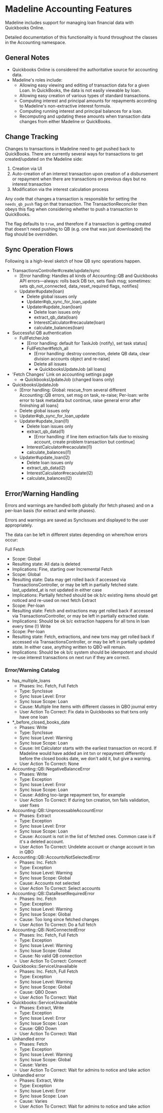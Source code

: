 # Madeline Accounting Features

Madeline includes support for managing loan financial data with Quickbooks Online.

Detailed documentation of this functionality is found throughout the classes in the Accounting namespace.

## General Notes

* Quickbooks Online is considered the authoritative source for accounting data.
* Madeline's roles include:
    * Allowing easy viewing and editing of transaction data for a given Loan. In QuickBooks, the data is not easily viewable by loan.
    * Allowing easy creation of various types of standard transactions.
    * Computing interest and principal amounts for repayments according to Madeline's non-extractive interest formula.
    * Computing running interest and principal balances for a loan.
    * Recomputing and updating these amounts when transaction data changes from either Madeline or QuickBooks.

## Change Tracking

Changes to transactions in Madeline need to get pushed back to QuickBooks. There are currently several
ways for transactions to get created/updated on the Madeline side:

1. Creation via UI
2. Auto-creation of an interest transaction upon creation of a disbursement or repayment when there are transactions on previous days but no interest transaction
3. Modification via the interest calculation process

Any code that changes a transaction is responsible for setting the `needs_qb_push` flag on that transaction.
The TransactionReconciler then obeys this flag when considering whether to push a transaction to QuickBooks.

The flag defaults to `true`, and therefore if a transaction is getting created that doesn't
need pushing to QB (e.g. one that was just downloaded) the flag should be overridden.

## Sync Operation Flows

Following is a high-level sketch of how QB sync operations happen.

* TransactionsController#create/update/sync
    * [Error handling: Handles all kinds of Accounting::QB and Quickbooks API errors—always: rolls back DB txn, sets flash msg; sometimes: sets qb_not_connected, data_reset_required flags, notifies]
    * Updater#update(loan)
        * Delete global issues only
        * Updater#qb_sync_for_loan_update
        * Updater#update_loan(loan)
            * Delete loan issues only
            * extract_qb_data(loan)
            * InterestCalculator#recaculate(loan)
            * calculate_balances(loan)
* Successful QB authentication
    * FullFetcherJob
        * [Error handling: default for TaskJob (notify), set task status]
        * FullFetcher#fetch_all
            * [Error handling: destroy connection, delete QB data, clear division accounts object and re-raise]
            * Delete all issues
            * => QuickbooksUpdateJob (all loans)
* 'Fetch Changes' Link on accounting settings page
    * => QuickbooksUpdateJob (changed loans only)
* QuickbooksUpdateJob
    * [Error handling: Global: rescue_from several different Accounting::QB errors, set msg on task, re-raise; Per-loan: write error to task metadata but continue, raise general error after fininshing all loans]
    * Delete global issues only
    * Updater#qb_sync_for_loan_update
    * Updater#update_loan(l1)
        * Delete loan issues only
        * extract_qb_data(l1)
            * [Error handling: if line item extraction fails due to missing account, create problem transaction but continue]
        * InterestCalculator#recaculate(l1)
        * calculate_balances(l1)
    * Updater#update_loan(l2)
        * Delete loan issues only
        * extract_qb_data(l2)
        * InterestCalculator#recaculate(l2)
        * calculate_balances(l2)

## Error/Warning Handling

Errors and warnings are handled both globally (for fetch phases) and on a per-loan basis (for extract and write phases).

Errors and warnings are saved as SyncIssues and displayed to the user appropriately.

The data can be left in different states depending on where/how errors occur:

Full Fetch
  * Scope: Global
  * Resulting state: All data is deleted
  * Implications: Fine, starting over
Incremental Fetch
  * Scope: Global
  * Resulting state: Data may get rolled back if accessed via TransactionsController, or may be left in partially fetched state. last_updated_at is not updated in either case
  * Implications: Partially fetched should be ok b/c existing items should get noticed and re-used on next fetch
Extract
  * Scope: Per-loan
  * Resulting state: Fetch and extractions may get rolled back if accessed via TransactionsController, or may be left in partially extracted state.
  * Implications: Should be ok b/c extraction happens for all txns in loan every time (!)
Write
  * Scope: Per-loan
  * Resulting state: Fetch, extractions, and new txns may get rolled back if accessed via TransactionsController, or may be left in partially updated state. In either case, anything written to QBO will remain.
  * Implications: Should be ok b/c system should be idempotent and should re-use interest transactions on next run if they are correct.

### Error/Warning Catalog

* has_multiple_loans
  * Phases: Inc. Fetch, Full Fetch
  * Type: SyncIssue
  * Sync Issue Level: Error
  * Sync Issue Scope: Loan
  * Cause: Multiple line items with different classes in QBO journal entry
  * User Action To Correct: Fix data in Quickbooks so that txns only have one loan
* *_before_closed_books_date
  * Phases: Write
  * Type: SyncIssue
  * Sync Issue Level: Warning
  * Sync Issue Scope: Loan
  * Cause: Int Calculator starts with the earliest transaction on record. If Madeline would have added an int txn or repayment differently before the closed books date, we don't add it, but give a warning.
  * User Action To Correct: None
* Accounting::QB::NegativeBalanceError
  * Phases: Write
  * Type: Exception
  * Sync Issue Level: Error
  * Sync Issue Scope: Loan
  * Cause: Adding too-large repayment txn, for example
  * User Action To Correct: If during txn creation, txn fails validation, user fixes
* Accounting::QB::UnprocessableAccountError
  * Phases: Extract
  * Type: Exception
  * Sync Issue Level: Error
  * Sync Issue Scope: Loan
  * Cause: Account is not in the list of fetched ones. Common case is if it's a deleted account.
  * User Action To Correct: Undelete account or change account in txn in QBO
* Accounting::QB::AccountsNotSelectedError
  * Phases: Inc. Fetch
  * Type: Exception
  * Sync Issue Level: Warning
  * Sync Issue Scope: Global
  * Cause: Accounts not selected
  * User Action To Correct: Select accounts
* Accounting::QB::DataResetRequiredError
  * Phases: Inc. Fetch
  * Type: Exception
  * Sync Issue Level: Warning
  * Sync Issue Scope: Global
  * Cause: Too long since fetched changes
  * User Action To Correct: Do a full fetch
* Accounting::QB::NotConnectedError
  * Phases: Inc. Fetch, Full Fetch
  * Type: Exception
  * Sync Issue Level: Warning
  * Sync Issue Scope: Global
  * Cause: No valid QB connection
  * User Action To Correct: Connect!
* Quickbooks::ServiceUnavailable
  * Phases: Inc. Fetch, Full Fetch
  * Type: Exception
  * Sync Issue Level: Warning
  * Sync Issue Scope: Global
  * Cause: QBO Down
  * User Action To Correct: Wait
* Quickbooks::ServiceUnavailable
  * Phases: Extract, Write
  * Type: Exception
  * Sync Issue Level: Error
  * Sync Issue Scope: Loan
  * Cause: QBO Down
  * User Action To Correct: Wait
* Unhandled error
  * Phases: Fetch
  * Type: Exception
  * Sync Issue Level: Warning
  * Sync Issue Scope: Global
  * Cause: Varies
  * User Action To Correct: Wait for admins to notice and take action
* Unhandled error
  * Phases: Extract, Write
  * Type: Exception
  * Sync Issue Level: Error
  * Sync Issue Scope: Loan
  * Cause: Varies
  * User Action To Correct: Wait for admins to notice and take action
